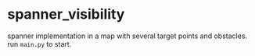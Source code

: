 # spanner_visibility
spanner implementation in a map with several target points and obstacles.<br>
run ```main.py``` to start.
